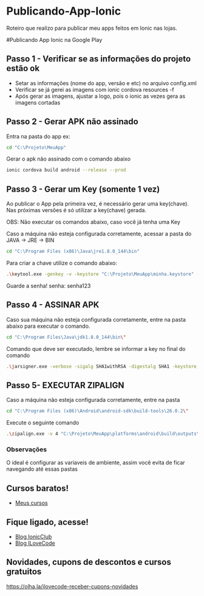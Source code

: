 # Publicando-App-Ionic
Roteiro que realizo para publicar meu apps feitos em Ionic nas lojas.

#Publicando App Ionic na Google Play

## Passo 1 - Verificar se as informações do projeto estão ok
- Setar as informações (nome do app, versão e etc) no arquivo config.xml
- Verificar se já gerei as imagens com ionic cordova resources -f
- Após gerar as imagens, ajustar a logo, pois o ionic as vezes gera as imagens cortadas

## Passo 2 - Gerar APK não assinado
Entra na pasta do app 
ex: 

```sh
cd "C:\Projeto\MeuApp"
```

Gerar o apk não assinado com o comando abaixo
```sh
ionic cordova build android --release --prod
```

## Passo 3 - Gerar um Key (somente 1 vez)
Ao publicar o App pela primeira vez, é necessário gerar uma key(chave). Nas próximas versões é só utilizar a key(chave) gerada.

OBS: Não executar os comandos abaixo, caso você já tenha uma Key

Caso a máquina não esteja configurada corretamente, acessar a pasta do JAVA -> JRE -> BIN
```sh
cd "C:\Program Files (x86)\Java\jre1.8.0_144\bin"
```

Para criar a chave utilize o comando abaixo:

```sh
.\keytool.exe -genkey -v -keystore "C:\Projeto\MeuApp\minha.keystore" -alias minhaKey -keyalg RSA -keysize 2048 -validity 10000
```

Guarde a senha!
senha: senha123


## Passo 4 - ASSINAR APK
Caso sua máquina não esteja configurada corretamente, entre na pasta abaixo para executar o comando.

```sh
cd "C:\Program Files\Java\jdk1.8.0_144\bin\"
```

Comando que deve ser executado, lembre se informar a key no final do comando

```sh
.\jarsigner.exe -verbose -sigalg SHA1withRSA -digestalg SHA1 -keystore "C:\Projeto\MeuApp\minha.keystore" "C:\Projeto\MeuApp\platforms\android\build\outputs\apk\android-release-unsigned.apk" minhaKey 
```

## Passo 5- EXECUTAR ZIPALIGN
Caso a máquina não esteja configurada corretamente, entre na pasta 

```sh
cd "C:\Program Files (x86)\Android\android-sdk\build-tools\26.0.2\"
```

Execute o seguinte comando
```sh
.\zipalign.exe -v 4 "C:\Projeto\MeuApp\platforms\android\build\outputs\apk\android-release-unsigned.apk" "C:\Projeto\MeuApp\MeuApp-0.0.2.apk"
```


### Observações
O ideal é configurar as variaveis de ambiente, assim você evita de ficar navegando até essas pastas

## Cursos baratos!
- [Meus cursos](https://olha.la/udemy)

## Fique ligado, acesse!
- [Blog IonicClub](https://ionicclub.com)
- [Blog ILoveCode](https://ilovecode.com.br)

## Novidades, cupons de descontos e cursos gratuitos
https://olha.la/ilovecode-receber-cupons-novidades
